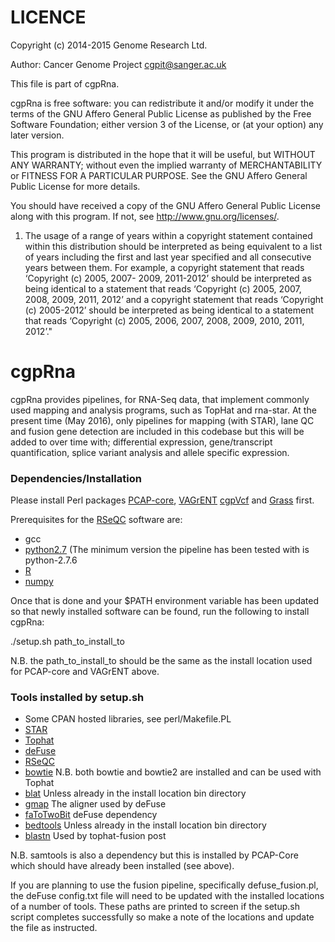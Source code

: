 LICENCE
=======

Copyright (c) 2014-2015 Genome Research Ltd.

Author: Cancer Genome Project <cgpit@sanger.ac.uk>

This file is part of cgpRna.

cgpRna is free software: you can redistribute it and/or modify it under
the terms of the GNU Affero General Public License as published by the Free
Software Foundation; either version 3 of the License, or (at your option) any
later version.

This program is distributed in the hope that it will be useful, but WITHOUT
ANY WARRANTY; without even the implied warranty of MERCHANTABILITY or FITNESS
FOR A PARTICULAR PURPOSE. See the GNU Affero General Public License for more
details.

You should have received a copy of the GNU Affero General Public License
along with this program. If not, see <http://www.gnu.org/licenses/>.

1. The usage of a range of years within a copyright statement contained within
this distribution should be interpreted as being equivalent to a list of years
including the first and last year specified and all consecutive years between
them. For example, a copyright statement that reads ‘Copyright (c) 2005, 2007-
2009, 2011-2012’ should be interpreted as being identical to a statement that
reads ‘Copyright (c) 2005, 2007, 2008, 2009, 2011, 2012’ and a copyright
statement that reads ‘Copyright (c) 2005-2012’ should be interpreted as being
identical to a statement that reads ‘Copyright (c) 2005, 2006, 2007, 2008,
2009, 2010, 2011, 2012’."

cgpRna
======

cgpRna provides pipelines, for RNA-Seq data, that implement commonly used mapping 
and analysis programs, such as TopHat and rna-star.
At the present time (May 2016), only pipelines for mapping (with STAR), lane QC 
and fusion gene detection are included in this codebase but this will be added 
to over time with; differential expression, gene/transcript quantification, splice 
variant analysis and allele specific expression.

### Dependencies/Installation

Please install Perl packages [PCAP-core](https://github.com/ICGC-TCGA-PanCancer/PCAP-core/releases),  [VAGrENT](https://github.com/cancerit/VAGrENT/releases) [cgpVcf](https://github.com/cancerit/cgpVcf/releases) and [Grass](https://github.com/cancerit/grass/releases) first.

Prerequisites for the [RSeQC](http://rseqc.sourceforge.net/#installation) software are:
* gcc
* [python2.7](https://www.python.org/downloads/) (The minimum version the pipeline has been tested with is python-2.7.6
* [R](https://www.r-project.org/)
* [numpy](http://www.numpy.org/)
 
Once that is done and your $PATH environment variable has been updated so that newly installed software can be found, run the following to install cgpRna:

./setup.sh path_to_install_to

N.B. the path_to_install_to should be the same as the install location used for PCAP-core and VAGrENT above.

### Tools installed by setup.sh

* Some CPAN hosted libraries, see perl/Makefile.PL
* [STAR](https://github.com/alexdobin/STAR/releases)
* [Tophat](https://ccb.jhu.edu/software/tophat/index.shtml)
* [deFuse](https://bitbucket.org/dranew/defuse)
* [RSeQC](http://rseqc.sourceforge.net)
* [bowtie](http://bowtie-bio.sourceforge.net/index.shtml) N.B. both bowtie and bowtie2 are installed and can be used with Tophat
* [blat](http://hgwdev.cse.ucsc.edu/~kent/src/) Unless already in the install location bin directory
* [gmap](http://research-pub.gene.com/gmap/) The aligner used by deFuse
* [faToTwoBit](http://hgdownload.soe.ucsc.edu/admin/exe/linux.x86_64/) deFuse dependency
* [bedtools](https://github.com/arq5x/bedtools2/) Unless already in the install location bin directory
* [blastn](http://blast.ncbi.nlm.nih.gov/Blast.cgi?CMD=Web&PAGE_TYPE=BlastDocs&DOC_TYPE=Download) Used by tophat-fusion post

N.B. samtools is also a dependency but this is installed by PCAP-Core which should have already been installed (see above).

If you are planning to use the fusion pipeline, specifically defuse_fusion.pl, the deFuse config.txt file will need to be updated with the installed locations of a number of tools.
These paths are printed to screen if the setup.sh script completes successfully so make a note of the locations and update the file as instructed.
